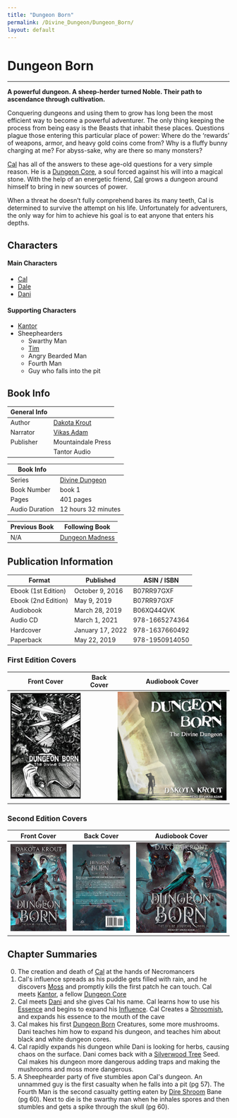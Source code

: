 ```yaml
---
title: "Dungeon Born"
permalink: /Divine_Dungeon/Dungeon_Born/
layout: default
---
```

# Dungeon Born
---
**A powerful dungeon. A sheep-herder turned Noble. Their path to ascendance through cultivation.**

Conquering dungeons and using them to grow has long been the most efficient way to become a powerful adventurer. The only thing keeping the process from being easy is the Beasts that inhabit these places. Questions plague those entering this particular place of power: Where do the ‘rewards’ of weapons, armor, and heavy gold coins come from? Why is a fluffy bunny charging at me? For abyss-sake, why are there so many monsters?

[Cal](../../_Characters/DivineDungeon/Cal.md) has all of the answers to these age-old questions for a very simple reason. He is a [Dungeon Core](../../_Lexicon/DungeonCore.md), a soul forced against his will into a magical stone. With the help of an energetic friend, [Cal](../../_Characters/DivineDungeon/Cal.md) grows a dungeon around himself to bring in new sources of power.

When a threat he doesn’t fully comprehend bares its many teeth, Cal is determined to survive the attempt on his life. Unfortunately for adventurers, the only way for him to achieve his goal is to eat anyone that enters his depths.

## Characters

#### Main Characters
- [Cal](../../_Characters/DivineDungeon/Cal.md)
- [Dale](../../_Characters/DivineDungeon/Dale.md)
- [Dani](../../_Characters/DivineDungeon/Dani.md)

#### Supporting Characters

- [Kantor](../../_Characters/DivineDungeon/Kantor.md)
- Sheephearders
	- Swarthy Man
	- [Tim](../../_Characters/DivineDungeon/Tim.md)
	- Angry Bearded Man
	- Fourth Man
	- Guy who falls into the pit


## Book Info

| General Info |  |
|---|---|
| Author| [Dakota Krout](../../_Lexicon/DakotaKrout.md) |
| Narrator| [Vikas Adam](../../_Lexicon/VikasAdam.md) |
| Publisher | Mountaindale Press |
| | Tantor Audio |

| Book Info |  |
|---|---|
| Series | [Divine Dungeon](DivineDungeon.md) |
| Book Number | book 1 |
| Pages | 401 pages |
| Audio Duration| 12 hours 32 minutes |

| Previous Book | Following Book |
|---|---|
| N/A | [Dungeon Madness](DungeonMadness.md)|

## Publication Information

| Format | Published | ASIN / ISBN |
|---|---|---|
| Ebook (1st Edition) | October 9, 2016 | B07RR97GXF |
| Ebook (2nd Edition) | May 9, 2019 | B07RR97GXF |
| Audiobook | March 28, 2019 | B06XQ44QVK |
| Audio CD | March 1, 2021 | 978-1665274364 |
| Hardcover | January 17, 2022 | 978-1637660492 |
| Paperback | May 22, 2019 | 978-1950914050 |

### First Edition Covers

| Front Cover | Back Cover | Audiobook Cover |
|---|---|---|
| ![dungeonborncover1](../../images/DivineDungeon/DungeonBorn/dungeonborn_cover1.jpg) |   | ![dungeonborn_audiocover1](../../images/DivineDungeon/DungeonBorn/dungeonborn_audiocover1.jpg) |

### Second Edition Covers

| Front Cover | Back Cover | Audiobook Cover |
|---|---|---|
| ![dungeonborn_cover2](../../images/DivineDungeon/DungeonBorn/dungeonborn_cover2.jpg) | ![dungeonborn_backcover](../../images/DivineDungeon/DungeonBorn/dungeonborn_backcover.jpg) | ![dungeonborn_audiocover2](../../images/DivineDungeon/DungeonBorn/dungeonborn_audiocover2.jpg) |

## Chapter Summaries
0. The creation and death of [Cal](../../_Characters/DivineDungeon/Cal.md) at the hands of Necromancers
1. Cal's influence spreads as his puddle gets filled with rain, and he discovers [Moss](../../_Lexicon/Moss.md) and promptly kills the first patch he can touch. Cal meets [Kantor](../../_Characters/DivineDungeon/Kantor.md), a fellow [Dungeon Core](../../_Lexicon/DungeonCore.md)
2. Cal meets [Dani](../../_Characters/DivineDungeon/Dani.md) and she gives Cal his name. Cal learns how to use his [Essence](../../_Lexicon/Essence.md) and begins to expand his [Influence](../../_Lexicon/Influence.md). Cal Creates a [Shroomish](../../_Bestiary/Shroomish.md), and expands his essence to the mouth of the cave
3. Cal makes his first [Dungeon Born](../../_Lexicon/DungeonBornC.md) Creatures, some more mushrooms. Dani teaches him how to expand his dungeon, and teaches him about black and white dungeon cores.
4. Cal rapidly expands his dungeon while Dani is looking for herbs, causing chaos on the surface. Dani comes back with a [Silverwood Tree](../../_Lexicon/SilverwoodTree.md) Seed.  Cal makes his dungeon more dangerous adding traps and making the mushrooms and moss more dangerous.
5. A Sheephearder party of five stumbles apon Cal's dungeon. An unnammed guy is the first casualty when he falls into a pit (pg 57). The Fourth Man is the second casualty getting eaten by [Dire Shroom](../../_Bestiary/DireShroom.md) Bane (pg 60). Next to die is the swarthy man when he inhales spores and then stumbles and gets a spike through the skull (pg 60).